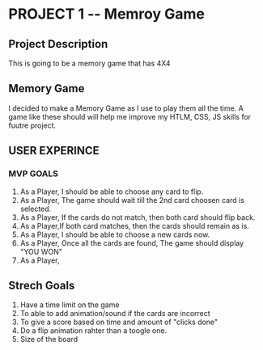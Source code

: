 # PROJECT 1 -- Memroy Game 

## Project Description
This is going to be a memory game that has 4X4

## Memory Game
I decided to make a Memory Game as I use to play them all the time.   A game like these should will help me improve my HTLM, CSS, JS skills
for fuutre project.




## USER EXPERINCE

### MVP GOALS

1. As a Player, I should be able to choose any card to flip.
2. As a Player, The game  should wait till the 2nd card choosen card is selected.
3. As a Player, If the cards do not match, then both card should flip back.
4. As a Player,If both card matches, then the cards should remain as is.
5. As a Player, I should be able to choose a new cards now.
6. As a Player, Once all the cards are found, The game should display "YOU WON"
7. As a Player,



## Strech Goals
1.  Have a time limit on the game
2.  To able to add animation/sound if the cards are incorrect
3.  To give a score based on time and amount of "clicks done"
4.  Do a flip animation rahter than a toogle one. 
5. Size of the board 
